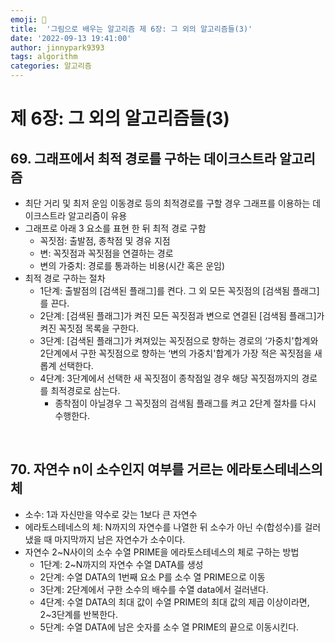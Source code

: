 ```yaml
---
emoji: 🤖
title:  '그림으로 배우는 알고리즘 제 6장: 그 외의 알고리즘들(3)'
date: '2022-09-13 19:41:00'
author: jinnypark9393
tags: algorithm
categories: 알고리즘
---
```


# 제 6장: 그 외의 알고리즘들(3)

## 69. 그래프에서 최적 경로를 구하는 데이크스트라 알고리즘

- 최단 거리 및 최저 운임 이동경로 등의 최적경로를 구할 경우 그래프를 이용하는 데이크스트라 알고리즘이 유용
- 그래프로 아래 3 요소를 표현 한 뒤 최적 경로 구함
    - 꼭짓점: 출발점, 종착점 및 경유 지점
    - 변: 꼭짓점과 꼭짓점을 연결하는 경로
    - 변의 가중치: 경로를 통과하는 비용(시간 혹은 운임)
- 최적 경로 구하는 절차
    - 1단계: 출발점의 [검색된 플래그]를 켠다. 그 외 모든 꼭짓점의 [검색됨 플래그]를 끈다.
    - 2단계: [검색된 플래그]가 켜진 모든 꼭짓점과 변으로 연결된 [검색됨 플래그]가 켜진 꼭짓점 목록을 구한다.
    - 3단계: [검색된 플래그]가 켜져있는 꼭짓점으로 향하는 경로의 ‘가중치'합계와 2단계에서 구한 꼭짓점으로 향하는 ‘변의 가중치'합계가 가장 적은 꼭짓점을 새롭계 선택한다.
    - 4단계: 3단계에서 선택한 새 꼭짓점이 종착점일 경우 해당 꼭짓점까지의 경로를 최적경로로 삼는다.
        - 종착점이 아닐경우 그 꼭짓점의 검색됨 플래그를 켜고 2단계 절차를 다시 수행한다.

<br/>

## 70. 자연수 n이 소수인지 여부를 거르는 에라토스테네스의 체

- 소수: 1과 자신만을 약수로 갖는 1보다 큰 자연수
- 에라토스테네스의 체: N까지의 자연수를 나열한 뒤 소수가 아닌 수(합성수)를 걸러냈을 때 마지막까지 남은 자연수가 소수이다.
- 자연수 2~N사이의 소수 수열 PRIME을 에라토스테네스의 체로 구하는 방법
    - 1단계: 2~N까지의 자연수 수열 DATA를 생성
    - 2단계: 수열 DATA의 1번째 요소 P를 소수 열 PRIME으로 이동
    - 3단계: 2단계에서 구한 소수의 배수를 수열 data에서 걸러낸다.
    - 4단계: 수열 DATA의 최대 값이 수열 PRIME의 최대 값의 제곱 이상이라면, 2~3단계를 반복한다.
    - 5단계: 수열 DATA에 남은 숫자를 소수 열 PRIME의 끝으로 이동시킨다.

<br/>